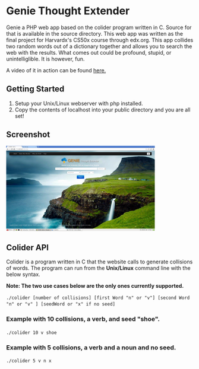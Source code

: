 # Genie Thought Extender
Genie a PHP web app based on the colider program written in C.  Source for that is available in the source directory.
This web app was written as the final project for Harvardx's CS50x course through edx.org. This app collides two random words
out of a dictionary together and allows you to search the web with the results.  What comes out could be profound, stupid, 
or unintelliglible. It is however, fun. 

A video of it in action can be found [here.](https://www.youtube.com/watch?v=7-1hr_Le_Jg)

## Getting Started
1. Setup your Unix/Linux webserver with php installed.
2. Copy the contents of localhost into your public directory and you are all set!

## Screenshot

![Screenshot](https://github.com/jasensanders/Genie/blob/master/ScreenshotGenieSmall.png)


## Colider API
Colider is a program written in C that the website calls to generate collisions of words.
The program can run from the **Unix/Linux** command line with the below syntax. 

**Note: The two use cases below are the only ones currently supported.**

`./colider [number of collisions] [first Word "n" or "v"] [second Word "n" or "v" ] [seedWord or "x" if no seed]`

### Example with 10 collisions, a verb, and seed "shoe".

`./colider 10 v shoe`

### Example with 5 collisions, a verb and a noun and no seed.

`./colider 5 v n x`
